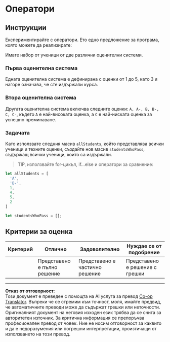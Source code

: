 <!--
CO_OP_TRANSLATOR_METADATA:
{
  "original_hash": "bf62b82567e6f9bdf4abda9ae0ccb64a",
  "translation_date": "2025-08-28T08:06:03+00:00",
  "source_file": "2-js-basics/3-making-decisions/assignment.md",
  "language_code": "bg"
}
-->
# Оператори

## Инструкции

Експериментирайте с оператори. Ето едно предложение за програма, която можете да реализирате:

Имате набор от ученици от две различни оценителни системи.

### Първа оценителна система

Едната оценителна система е дефинирана с оценки от 1 до 5, като 3 и нагоре означава, че сте издържали курса.

### Втора оценителна система

Другата оценителна система включва следните оценки: `A, A-, B, B-, C, C-`, където `A` е най-високата оценка, а `C` е най-ниската оценка за успешно преминаване.

### Задачата

Като използвате следния масив `allStudents`, който представлява всички ученици и техните оценки, създайте нов масив `studentsWhoPass`, съдържащ всички ученици, които са издържали.

> TIP, използвайте for-цикъл, if...else и оператори за сравнение:

```javascript
let allStudents = [
  'A',
  'B-',
  1,
  4,
  5,
  2
]

let studentsWhoPass = [];
```

## Критерии за оценка

| Критерий | Отлично                       | Задоволително                | Нуждае се от подобрение         |
| -------- | ----------------------------- | ---------------------------- | ------------------------------- |
|          | Представено е пълно решение   | Представено е частично решение | Представено е решение с грешки |

---

**Отказ от отговорност**:  
Този документ е преведен с помощта на AI услуга за превод [Co-op Translator](https://github.com/Azure/co-op-translator). Въпреки че се стремим към точност, моля, имайте предвид, че автоматичните преводи може да съдържат грешки или неточности. Оригиналният документ на неговия изходен език трябва да се счита за авторитетен източник. За критична информация се препоръчва професионален превод от човек. Ние не носим отговорност за каквито и да е недоразумения или погрешни интерпретации, произтичащи от използването на този превод.